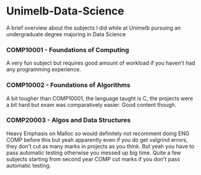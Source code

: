 # Unimelb-Data-Science
A brief overview about the subjects I did while at Unimelb pursuing an undergraduate degree majoring in Data Science

<h3>COMP10001 - Foundations of Computing</h3>

A very fun subject but requires good amount of workload if you haven't had any programming experience.

<h3>COMP10002 - Foundations of Algorithms</h3>

A bit tougher than COMP10001, the language taught is C, the projects were a bit hard but exam was comparatively easier. Good content though.

<h3>COMP20003 - Algos and Data Structures</h3>

Heavy Emphasis on Malloc so would definitely not recomment doing ENG COMP before this but yeah apparently even if you do get valgrind errors, they don't cut as many marks in projects as you think. But yeah you have to pass automatic testing otherwise you messed up big time. Quite a few subjects starting from second year COMP cut marks if you don't pass automatic testing.
